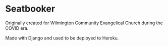 # Seatbooker

Originally created for Wilmington Community Evangelical Church during the COVID era.

Made with Django and used to be deployed to Heroku.
